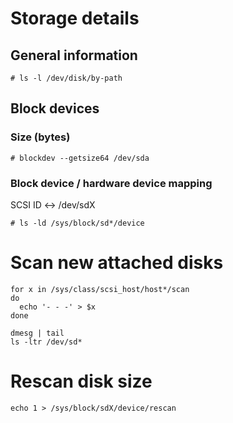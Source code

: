 # Storage details
## General information

    # ls -l /dev/disk/by-path

## Block devices
### Size (bytes)

    # blockdev --getsize64 /dev/sda

### Block device / hardware device mapping
SCSI ID <-> /dev/sdX

    # ls -ld /sys/block/sd*/device

# Scan new attached disks

```
for x in /sys/class/scsi_host/host*/scan
do
  echo '- - -' > $x
done
```


```
dmesg | tail
ls -ltr /dev/sd*
```

# Rescan disk size

```
echo 1 > /sys/block/sdX/device/rescan
```
